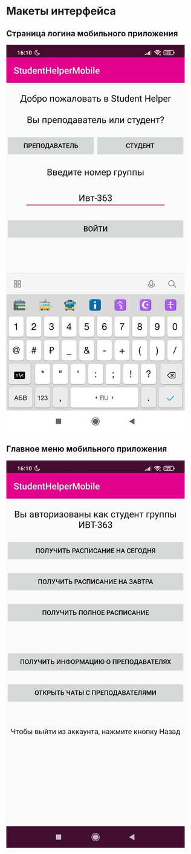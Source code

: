 # Макеты интерфейса
## Страница логина мобильного приложения 
![login](https://github.com/mloner/StudentHelper/blob/main/images/login.jpg)
## Главное меню мобильного приложения 
![main_menu](https://github.com/mloner/StudentHelper/blob/main/images/main_menu.jpg)
